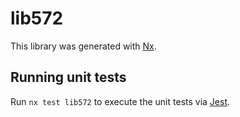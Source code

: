 # lib572

This library was generated with [Nx](https://nx.dev).

## Running unit tests

Run `nx test lib572` to execute the unit tests via [Jest](https://jestjs.io).
